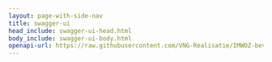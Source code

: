 ```yaml
---
layout: page-with-side-nav
title: swagger-ui
head_include: swagger-ui-head.html
body_include: swagger-ui-body.html
openapi-url: https://raw.githubusercontent.com/VNG-Realisatie/IMWOZ-bevragingen/main/specificatie/openapi.yaml
---
```

<div id="swagger-ui"></div>
